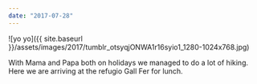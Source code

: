 ```yaml
---
date: "2017-07-28"
---
```


![yo yo]({{ site.baseurl }}/assets/images/2017/tumblr_otsyqjONWA1r16syio1_1280-1024x768.jpg)

With Mama and Papa both on holidays we managed to do a lot of hiking. Here we are arriving at the refugio Gall Fer for lunch.
